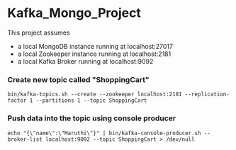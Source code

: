 # Kafka_Mongo_Project

This project assumes 
- a local MongoDB instance running at localhost:27017
- a local Zookeeper instance running at localhost:2181
- a local Kafka Broker running at localhost:9092

### Create new topic called "ShoppingCart"
 `bin/kafka-topics.sh --create --zookeeper localhost:2181 --replication-factor 1 --partitions 1 --topic ShoppingCart`

### Push data into the topic using console producer
 `echo "{\"name\":\"Maruthi\"}" | bin/kafka-console-producer.sh --broker-list localhost:9092 --topic ShoppingCart > /dev/null`
